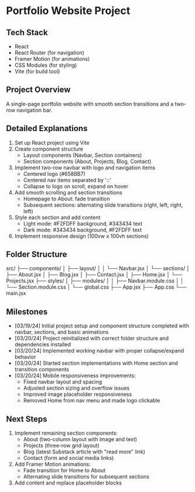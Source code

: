 # Portfolio Website Project

## Tech Stack
- React
- React Router (for navigation)
- Framer Motion (for animations)
- CSS Modules (for styling)
- Vite (for build tool)

## Project Overview
A single-page portfolio website with smooth section transitions and a two-row navigation bar.

## Detailed Explanations
1. Set up React project using Vite
2. Create component structure
   - Layout components (Navbar, Section containers)
   - Section components (About, Projects, Blog, Contact)
3. Implement two-row navbar with logo and navigation items
   - Centered logo (#658BB7)
   - Centered nav items separated by '::'
   - Collapse to logo on scroll, expand on hover
4. Add smooth scrolling and section transitions
   - Homepage to About: fade transition
   - Subsequent sections: alternating slide transitions (right, left, right, left)
5. Style each section and add content
   - Light mode: #F2FDFF background, #343434 text
   - Dark mode: #343434 background, #F2FDFF text
6. Implement responsive design (100vw x 100vh sections)

## Folder Structure
src/
├── components/
│   ├── layout/
│   │   └── Navbar.jsx
│   └── sections/
│       ├── About.jsx
│       ├── Blog.jsx
│       ├── Contact.jsx
│       ├── Home.jsx
│       └── Projects.jsx
├── styles/
│   ├── modules/
│   │   ├── Navbar.module.css
│   │   └── Section.module.css
│   └── global.css
├── App.jsx
├── App.css
└── main.jsx

## Milestones
- [03/19/24] Initial project setup and component structure completed with navbar, sections, and basic animations
- [03/20/24] Project reinitialized with correct folder structure and dependencies installed
- [03/20/24] Implemented working navbar with proper collapse/expand behavior
- [03/20/24] Started section implementations with Home section and transition components
- [03/20/24] Mobile responsiveness improvements:
  - Fixed navbar layout and spacing
  - Adjusted section sizing and overflow issues
  - Improved image placeholder responsiveness
  - Removed Home from nav menu and made logo clickable

## Next Steps
1. Implement remaining section components:
   - About (two-column layout with image and text)
   - Projects (three-row grid layout)
   - Blog (latest Substack article with "read more" link)
   - Contact (form and social media links)
2. Add Framer Motion animations:
   - Fade transition for Home to About
   - Alternating slide transitions for subsequent sections
3. Add content and replace placeholder blocks 